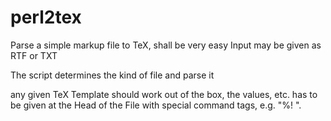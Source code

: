 # perl2tex
Parse a simple markup file to TeX, shall be very easy
Input may be given as RTF or TXT

The script determines the kind of file and parse it 

any given TeX Template should work out of the box,
the values, etc. has to be given at the Head of the File
with special command tags, e.g. "%! ".
